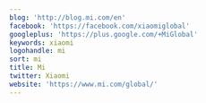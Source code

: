 ```yaml
---
blog: 'http://blog.mi.com/en'
facebook: 'https://facebook.com/xiaomiglobal'
googleplus: 'https://plus.google.com/+MiGlobal'
keywords: xiaomi
logohandle: mi
sort: mi
title: Mi
twitter: Xiaomi
website: 'https://www.mi.com/global/'
---
```

